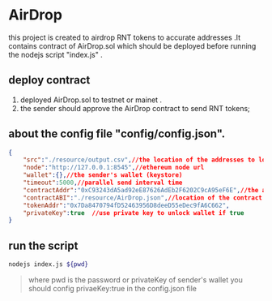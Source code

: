 # AirDrop
this project is created to airdrop RNT tokens to accurate addresses .It contains contract of AirDrop.sol which should be deployed before running the nodejs script "index.js" .

## deploy contract
1. deployed AirDrop.sol to testnet or mainet .
2. the sender should approve the AirDrop contract to send RNT tokens;

## about the config file "config/config.json".
```json
{
    "src":"./resource/output.csv",//the location of the addresses to loaded from
    "node":"http://127.0.0.1:8545",//ethereum node url
    "wallet":{},//the sender's wallet (keystore)
    "timeout":5000,//parallel send interval time
    "contractAddr":"0xC93243dA5ad92eE87626AdEb2F6202C9cA95eF6E",//the airdrop contract
    "contractABI":"./resource/AirDrop.json",//location of the contract abi 
    "tokenAddr":"0x7Da8470794fD52463956D8deeD55eDec9fA6C662",
    "privateKey":true  //use private key to unlock wallet if true
}
```

## run the script
```bash
nodejs index.js ${pwd}
```
> where pwd is the password or privateKey of sender's wallet
> you should config privaeKey:true in the config.json file